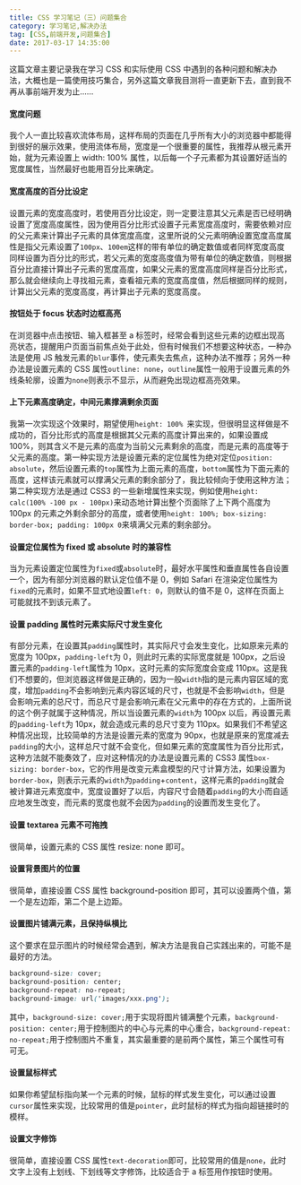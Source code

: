 ```yaml
---
title: CSS 学习笔记（三）问题集合
category: 学习笔记,解决办法
tag: [CSS,前端开发,问题集合]
date: 2017-03-17 14:35:00
---
```


这篇文章主要记录我在学习 CSS 和实际使用 CSS 中遇到的各种问题和解决办法，大概也是一篇使用技巧集合，另外这篇文章我目测将一直更新下去，直到我不再从事前端开发为止……<!--more-->

#### 宽度问题

我个人一直比较喜欢流体布局，这样布局的页面在几乎所有大小的浏览器中都能得到很好的展示效果，使用流体布局，宽度是一个很重要的属性，我推荐从根元素开始，就为元素设置上 width: 100% 属性，以后每一个子元素都为其设置好适当的宽度属性，当然最好也能用百分比来确定。

#### 宽度高度的百分比设定

设置元素的宽度高度时，若使用百分比设定，则一定要注意其父元素是否已经明确设置了宽度高度属性，因为使用百分比形式设置子元素宽度高度时，需要依赖对应的父元素来计算出子元素的具体宽度高度，这里所说的父元素明确设置宽度高度属性是指父元素设置了```100px```、```100em```这样的带有单位的确定数值或者同样宽度高度同样设置为百分比的形式，若父元素的宽度高度值为带有单位的确定数值，则根据百分比直接计算出子元素的宽度高度，如果父元素的宽度高度同样是百分比形式，那么就会继续向上寻找祖元素，查看祖元素的宽度高度值，然后根据同样的规则，计算出父元素的宽度高度，再计算出子元素的宽度高度。

#### 按钮处于 focus 状态时边框高亮

在浏览器中点击按钮、输入框甚至 a 标签时，经常会看到这些元素的边框出现高亮状态，提醒用户页面当前焦点处于此处，但有时候我们不想要这种状态，一种办法是使用 JS 触发元素的```blur```事件，使元素失去焦点，这种办法不推荐；另外一种办法是设置元素的 CSS 属性```outline: none```，```outline```属性一般用于设置元素的外线条轮廓，设置为```none```则表示不显示，从而避免出现边框高亮效果。

#### 上下元素高度确定，中间元素撑满剩余页面

我第一次实现这个效果时，期望使用```height: 100% ```来实现，但很明显这样做是不成功的，百分比形式的高度是根据其父元素的高度计算出来的，如果设置成 100%，则其含义不是元素的高度为当前父元素剩余的高度，而是元素的高度等于父元素的高度。第一种实现方法是设置元素的定位属性为绝对定位```position: absolute```，然后设置元素的```top```属性为上面元素的高度，```bottom```属性为下面元素的高度，这样该元素就可以撑满父元素的剩余部分了，我比较倾向于使用这种方法；第二种实现方法是通过 CSS3 的一些新增属性来实现，例如使用```height: calc(100% -100 px - 100px)```来动态地计算出整个页面除了上下两个高度为 100px 的元素之外剩余部分的高度，或者使用```height: 100%; box-sizing: border-box; padding: 100px 0```来填满父元素的剩余部分。

#### 设置定位属性为 fixed 或 absolute 时的兼容性

当为元素设置定位属性为```fixed```或```absolute```时，最好水平属性和垂直属性各自设置一个，因为有部分浏览器的默认定位值不是 0，例如 Safari 在渲染定位属性为```fixed```的元素时，如果不显式地设置```left: 0```，则默认的值不是 0，这样在页面上可能就找不到该元素了。

#### 设置 padding 属性时元素实际尺寸发生变化

有部分元素，在设置其```padding```属性时，其实际尺寸会发生变化，比如原来元素的宽度为 100px，```padding-left```为 0，则此时元素的实际宽度就是 100px，之后设置元素的```padding-left```属性为 10px，这时元素的实际宽度会变成 110px。这是我们不想要的，但浏览器这样做是正确的，因为一般```width```指的是元素内容区域的宽度，增加```padding```不会影响到元素内容区域的尺寸，也就是不会影响```width```，但是会影响元素的总尺寸，而总尺寸是会影响元素在父元素中的存在方式的，上面所说的这个例子就属于这种情况，所以当设置元素的```width```为 100px 以后，再设置元素的```padding-left```为 10px，就会造成元素的总尺寸变为 110px。如果我们不希望这种情况出现，比较简单的方法是设置元素的宽度为 90px，也就是原来的宽度减去```padding```的大小，这样总尺寸就不会变化，但如果元素的宽度属性为百分比形式，这种方法就不能奏效了，应对这种情况的办法是设置元素的 CSS3 属性```box-sizing: border-box```，它的作用是改变元素盒模型的尺寸计算方法，如果设置为```border-box```，则表示元素的```width```为```padding```+```content```，这样元素的```padding```就会被计算进元素宽度中，宽度设置好了以后，内容尺寸会随着```padding```的大小而自适应地发生改变，而元素的宽度也就不会因为```padding```的设置而发生变化了。

#### 设置 textarea 元素不可拖拽

很简单，设置元素的 CSS 属性 resize: none 即可。

#### 设置背景图片的位置

很简单，直接设置 CSS 属性 background-position 即可，其可以设置两个值，第一个是左边距，第二个是上边距。

#### 设置图片铺满元素，且保持纵横比

这个要求在显示图片的时候经常会遇到，解决方法是我自己实践出来的，可能不是最好的方法。

``` CSS
background-size: cover;
background-position: center;
background-repeat: no-repeat;
background-image: url('images/xxx.png');
```

其中，```background-size: cover;```用于实现将图片铺满整个元素，```background-position: center;```用于控制图片的中心与元素的中心重合，```background-repeat: no-repeat;```用于控制图片不重复，其实最重要的是前两个属性，第三个属性可有可无。

#### 设置鼠标样式

如果你希望鼠标指向某一个元素的时候，鼠标的样式发生变化，可以通过设置```cursor```属性来实现，比较常用的值是```pointer```，此时鼠标的样式为指向超链接时的模样。

#### 设置文字修饰

很简单，直接设置 CSS 属性```text-decoration```即可，比较常用的值是```none```，此时文字上没有上划线、下划线等文字修饰，比较适合于 a 标签用作按钮时使用。
